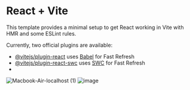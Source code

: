 # React + Vite

This template provides a minimal setup to get React working in Vite with HMR and some ESLint rules.

Currently, two official plugins are available:



- [@vitejs/plugin-react](https://github.com/vitejs/vite-plugin-react/blob/main/packages/plugin-react/README.md) uses [Babel](https://babeljs.io/) for Fast Refresh
- [@vitejs/plugin-react-swc](https://github.com/vitejs/vite-plugin-react-swc) uses [SWC](https://swc.rs/) for Fast Refresh
- 
![Macbook-Air-localhost (1)](https://github.com/user-attachments/assets/98015ce1-fd7f-4591-b15c-e26d1107d760)
![image](https://github.com/user-attachments/assets/53540bfe-3647-4bd9-900d-d6d8665d3fd0)

